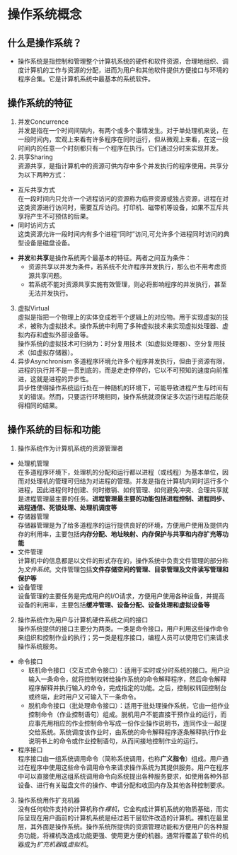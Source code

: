 # 操作系统概念
## 什么是操作系统？
- 操作系统是指控制和管理整个计算机系统的硬件和软件资源，合理地组织、调度计算机的工作与资源的分配，进而为用户和其他软件提供方便接口与环境的程序合集。它是计算机系统中最基本的系统软件。  
## 操作系统的特征
1. 并发Concurrence  
并发是指在一个时间间隔内，有两个或多个事情发生。对于单处理机来说，在一段时间内，宏观上来看有许多程序在同时运行，但从微观上来看，在这一段时间内的任意一个时刻都只有一个程序在执行。它们通过分时来实现并发。
2. 共享Sharing  
资源共享，是指计算机中的资源可供内存中多个并发执行的程序使用。共享分为以下两种方式：  
  + 互斥共享方式  
  在一段时间内只允许一个进程访问的资源称为临界资源或独占资源，进程在对这类资源进行访问时，需要互斥访问。打印机、磁带机等设备，如果不互斥共享将产生不可预估的后果。
  + 同时访问方式  
  这类资源允许一段时间内有多个进程“同时”访问,可允许多个进程同时访问的典型设备是磁盘设备。  
- **并发**和**共享**是操作系统两个最基本的特征。两者之间互为条件：  
  + 资源共享以并发为条件，若系统不允许程序并发执行，那么也不用考虑资源共享问题。  
  + 若系统不能对资源共享实施有效管理，则必将影响程序的并发执行，甚至无法并发执行。  
3. 虚拟Virtual  
虚拟是指把一个物理上的实体变成若干个逻辑上的对应物。用于实现虚拟的技术，被称为虚拟技术。操作系统中利用了多种虚拟技术来实现虚拟处理器、虚拟内存和虚拟外部设备等。  
操作系统的虚拟技术可归纳为：时分复用技术（如虚拟处理器）、空分复用技术（如虚拟存储器）。  
4. 异步Asynchronism
多道程序环境允许多个程序并发执行，但由于资源有限，进程的执行并不是一贯到底的，而是走走停停的，它以不可预知的速度向前推进，这就是进程的异步性。  
异步性使得操作系统运行处在一种随机的环境下，可能导致进程产生与时间有关的错误。然而，只要运行环境相同，操作系统就须保证多次运行进程后能获得相同的结果。  
## 操作系统的目标和功能
1. 操作系统作为计算机系统的资源管理者
+ 处理机管理  
在多道程序环境下，处理机的分配和运行都以进程（或线程）为基本单位，因而对处理机的管理可归结为对进程的管理。并发是指在计算机内同时运行多个进程，因此进程何时创建、何时撤销、如何管理、如何避免冲突、合理共享就是进程管理最主要的任务。**进程管理最主要的功能包括进程控制、进程同步、进程通信、死锁处理、处理机调度等**  
+ 存储器管理  
存储器管理是为了给多道程序的运行提供良好的环境，方便用户使用及提供内存的利用率，主要包括**内存分配、地址映射、内存保护与共享和内存扩充等功能**  
+ 文件管理  
计算机中的信息都是以文件的形式存在的，操作系统中负责文件管理的部分称为*文件系统*。文件管理包括**文件存储空间的管理、目录管理及文件读写管理和保护等**  
+ 设备管理  
设备管理的主要任务是完成用户的I/O请求，方便用户使用各种设备，并提高设备的利用率，主要包括**缓冲管理、设备分配、设备处理和虚拟设备等**  
2. 操作系统作为用户与计算机硬件系统之间的接口  
操作系统提供的接口主要分为两类。一类是命令接口，用户利用这些操作命令来组织和控制作业的执行；另一类是程序接口，编程人员可以使用它们来请求操作系统服务。  
+ 命令接口  
  - 联机命令接口（交互式命令接口）：适用于实时或分时系统的接口。用户没输入一条命令，就将控制权转给操作系统的命令解释程序，然后命令解释程序解释并执行输入的命令，完成指定的功能。之后，控制权转回控制台或终端，此时用户又可输入下一条命令。
  - 脱机命令接口（批处理命令接口）：适用于批处理操作系统，它由一组作业控制命令（作业控制语句）组成。脱机用户不能直接干预作业的运行，而应事先用相应的作业控制命令写成一份作业操作说明书，连同作业一起提交给系统。系统调度该作业时，由系统的命令解释程序逐条解释执行作业说明书上的命令或作业控制语句，从而间接地控制作业的运行。  
+ 程序接口  
程序接口由一组系统调用命令（简称系统调用，也称**广义指令**）组成。用户通过在程序中使用这些命令调用命令来请求操作系统为其提供服务。用户在程序中可以直接使用这组系统调用命令向系统提出各种服务要求，如使用各种外部设备、进行有关磁盘文件的操作、申请分配和收回内存及其他各种控制要求。  
3. 操作系统用作扩充机器  
没有任何软件支持的计算机称作*裸机*，它金构成计算机系统的物质基础，而实际呈现在用户面前的计算机系统是经过若干层软件改造的计算机。裸机在最里层，其外面是操作系统。操作系统所提供的资源管理功能和方便用户的各种服务功能，将裸机改造成功能更强、使用更方便的机器。通常将覆盖了软件的机器成为*扩充机器*或*虚拟机*。
